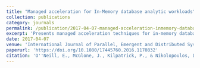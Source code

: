 ```yaml
---
title: "Managed acceleration for In-Memory database analytic workloads"
collection: publications
category: journals
permalink: /publication/2017-04-07-managed-acceleration-inmemory-database-workloads
excerpt: 'Presents managed acceleration techniques for in-memory database analytic workloads to improve query performance and resource utilization in database management systems.'
date: 2017-04-07
venue: 'International Journal of Parallel, Emergent and Distributed Systems'
paperurl: 'https://doi.org/10.1080/17445760.2016.1170832'
citation: 'O''Neill, E., McGlone, J., Kilpatrick, P., & Nikolopoulos, D. (2017). &quot;Managed acceleration for In-Memory database analytic workloads.&quot; <i>International Journal of Parallel, Emergent and Distributed Systems</i>, 32(4), 406-427. https://doi.org/10.1080/17445760.2016.1170832'
---
```

